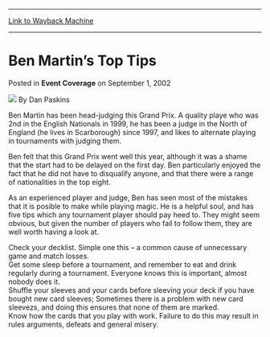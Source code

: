 
---
[Link to Wayback Machine](https://web.archive.org/web/20211020210227/https://magic.wizards.com/en/articles/archive/event-coverage/ben-martin%E2%80%99s-top-tips-2002-09-01)

[_metadata_:author]:- "Dan Paskins"
[_metadata_:description]:- "Ben Martin has been head-judging this Grand Prix. A quality playe who was 2nd in the English Nationals in 1999, he has been a judge in the North of England (he lives in Scarborough) since 1997, and likes to alternate playing in tournaments with judging them.Ben felt that this Grand Prix went well this year, although it was a shame that the start had to be delayed on the first"
[_metadata_:generator]:- "Drupal 7 (http://drupal.org)"
[_metadata_:node]:- "778096"
[_metadata_:publish_date]:- "2002-09-01"
[_metadata_:source]:- "div-main-content"
[_metadata_:title]:- "Ben Martin’s Top Tips"
[_metadata_:wayback_capture_timestamp]:- "2021-10-20 21:02:27"
[_metadata_:wayback_raw_url]:- "https://web.archive.org/web/20211020210227id_/https://magic.wizards.com/en/articles/archive/event-coverage/ben-martin%E2%80%99s-top-tips-2002-09-01"
[_metadata_:wayback_url]:- "https://magic.wizards.com/en/articles/archive/event-coverage/ben-martin%E2%80%99s-top-tips-2002-09-01"
---


Ben Martin’s Top Tips
=====================



 Posted in **Event Coverage**
 on September 1, 2002 






![](https://media.magic.wizards.com/styles/auth_small/public/images/hero/wizardslogo_thumb.jpg)
By Dan Paskins











Ben Martin has been head-judging this Grand Prix. A quality playe who was 2nd in the English Nationals in 1999, he has been a judge in the North of England (he lives in Scarborough) since 1997, and likes to alternate playing in tournaments with judging them.

Ben felt that this Grand Prix went well this year, although it was a shame that the start had to be delayed on the first day. Ben particularly enjoyed the fact that he did not have to disqualify anyone, and that there were a range of nationalities in the top eight.

As an experienced player and judge, Ben has seen most of the mistakes that it is posible to make while playing magic. He is a helpful soul, and has five tips which any tournament player should pay heed to. They might seem obvious, but given the number of players who fail to follow them, they are well worth having a look at.

Check your decklist. Simple one this – a common cause of unnecessary game and match losses.  
 Get some sleep before a tournament, and remember to eat and drink regularly during a tournament. Everyone knows this is important, almost nobody does it.  
 Shuffle your sleeves and your cards before sleeving your deck if you have bought new card sleeves; Sometimes there is a problem with new card sleevezs, and doing this ensures that none of them are marked.  
 Know how the cards that you play with work. Failure to do this may result in rules arguments, defeats and general misery.







